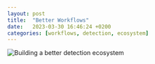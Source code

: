 ```yaml
---
layout:	post
title:  "Better Workflows"
date:   2023-03-30 16:46:24 +0200
categories: [workflows, detection, ecosystem]
---
```


![Building a better detection ecosystem](https://www.ironnet.com/hs-fs/hubfs/Hunt%20information%20informs%20rule%20variables%20and%20level%20of%20specificity%20(1).png?width=2000&height=800&name=Hunt%20information%20informs%20rule%20variables%20and%20level%20of%20specificity%20(1).png)

